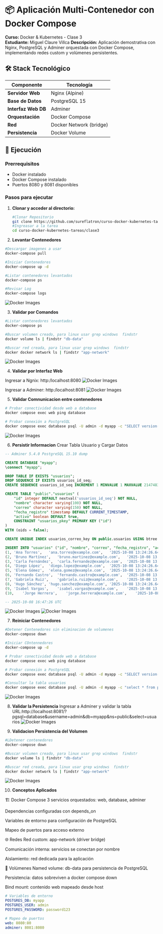 # 📦 Aplicación Multi-Contenedor con Docker Compose

**Curso:** Docker & Kubernetes - Clase 3  
**Estudiante:** Miguel Claure Villca
**Descripción:** Aplicación demostrativa con Nginx, PostgreSQL y Adminer orquestada con Docker Compose, implementando redes custom y volúmenes persistentes.

## 🛠 Stack Tecnológico

| Componente | Tecnología |
|------------|------------|
| **Servidor Web** | Nginx (Alpine) |
| **Base de Datos** | PostgreSQL 15 |
| **Interfaz Web DB** | Adminer |
| **Orquestación** | Docker Compose |
| **Red** | Docker Network (bridge) |
| **Persistencia** | Docker Volume |

## 🚀 Ejecución

### Prerrequisitos
- Docker instalado
- Docker Compose instalado
- Puertos 8080 y 8081 disponibles

### Pasos para ejecutar

1. **Clonar y acceder al directorio:**
   ```bash
   #Clonar Repositorio
   git clone https://github.com/sureflatron/curso-docker-kubernetes-tareas.git
   #Ingreasar a la tarea
   cd curso-docker-kubernetes-tareas/clase3
   ```


2. **Levantar Contenedores**
```bash
#Descargar imagenes a usar
docker-compose pull

#Iniciar Contenedores
docker-compose up -d

#Listar contenedores levantados
docker-compose ps

#Revisar Log
docker-compose logs
```
![Docker Images](./screenshots/levantar.png)

3. **Validar por Comandos**
```bash
#Listar contenedores levantados
docker-compose ps 

#Buscar volumen creado, para linux usar grep windows  findstr        
docker volume ls | findstr "db-data"

#Buscar red creada, para linux usar grep windows  findstr 
docker docker network ls | findstr "app-network" 
```
![Docker Images](./screenshots/buscar.png)

4. **Validar por Interfaz Web**

Ingresar a Ngnix: http:/localhost:8080
![Docker Images](./screenshots/nginx.png)

Ingresar a Adminer: http:/localhost:8081
![Docker Images](./screenshots/adminer.png)

5. **Validar Comnunicacion entre contenedores**
```bash
# Probar conectividad desde web a database
docker compose exec web ping database

# Probar conexión a PostgreSQL
docker compose exec database psql -U admin -d myapp -c "SELECT version();"
```
![Docker Images](./screenshots/comunicacion.png)

6. **Persistir Informacion**
  Crear Tabla Usuario y Cargar Datos
```sql
-- Adminer 5.4.0 PostgreSQL 15.10 dump

CREATE DATABASE "myapp";
\connect "myapp";

DROP TABLE IF EXISTS "usuarios";
DROP SEQUENCE IF EXISTS usuarios_id_seq;
CREATE SEQUENCE usuarios_id_seq INCREMENT 1 MINVALUE 1 MAXVALUE 2147483647 CACHE 1;

CREATE TABLE "public"."usuarios" (
    "id" integer DEFAULT nextval('usuarios_id_seq') NOT NULL,
    "nombre" character varying(100) NOT NULL,
    "correo" character varying(150) NOT NULL,
    "fecha_registro" timestamp DEFAULT CURRENT_TIMESTAMP,
    "activo" boolean DEFAULT true,
    CONSTRAINT "usuarios_pkey" PRIMARY KEY ("id")
)
WITH (oids = false);

CREATE UNIQUE INDEX usuarios_correo_key ON public.usuarios USING btree (correo);

INSERT INTO "usuarios" ("id", "nombre", "correo", "fecha_registro", "activo") VALUES
(1,	'Ana Torres',	'ana.torres@example.com',	'2025-10-08 13:24:26.642549',	'1'),
(2,	'Bruno Martínez',	'bruno.martinez@example.com',	'2025-10-08 13:24:26.642549',	'1'),
(3,	'Carla Fernández',	'carla.fernandez@example.com',	'2025-10-08 13:24:26.642549',	'1'),
(4,	'Diego López',	'diego.lopez@example.com',	'2025-10-08 13:24:26.642549',	'0'),
(5,	'Elena Gómez',	'elena.gomez@example.com',	'2025-10-08 13:24:26.642549',	'1'),
(6,	'Fernando Castro',	'fernando.castro@example.com',	'2025-10-08 13:24:26.642549',	'1'),
(7,	'Gabriela Ruiz',	'gabriela.ruiz@example.com',	'2025-10-08 13:24:26.642549',	'0'),
(8,	'Hugo Sánchez',	'hugo.sanchez@example.com',	'2025-10-08 13:24:26.642549',	'1'),
(9,	'Isabel Vargas',	'isabel.vargas@example.com',	'2025-10-08 13:24:26.642549',	'1'),
(10,	'Jorge Herrera',	'jorge.herrera@example.com',	'2025-10-08 13:24:26.642549',	'1');

-- 2025-10-08 16:47:26 UTC
```
![Docker Images](./screenshots/table.png)
![Docker Images](./screenshots/usuarios.png)

7. **Reiniciar Contenedores**
```bash
#Detener Contenedores sin eliminacion de volumenes
docker-compose down

#Iniciar COntennedores
docker-compose up -d

# Probar conectividad desde web a database
docker compose exec web ping database

# Probar conexión a PostgreSQL
docker compose exec database psql -U admin -d myapp -c "SELECT version();"

#Consultar la tabla usuarios
docker compose exec database psql -U admin -d myapp -c "select * from public.usuarios;"

```
   
![Docker Images](./screenshots/reinicio.png)

8. **Validar la Persistencia**
Ingresar a Adminer y validar la tabla URL:http://localhost:8081/?pgsql=database&username=admin&db=myapp&ns=public&select=usuarios
![Docker Images](./screenshots/usuarios.png)

9. **Validacion  Persistencia del Volumen**
```bash
#LDetener contenedores
docker-compose down

#Buscar volumen creado, para linux usar grep windows  findstr        
docker volume ls | findstr "db-data"

#Buscar red creada, para linux usar grep windows  findstr 
docker docker network ls | findstr "app-network" 
```
![Docker Images](./screenshots/detenido.png)


10. **Conceptos Aplicados**

🏗️ Docker Compose
3 servicios orquestados: web, database, adminer

Dependencias configuradas con depends_on

Variables de entorno para configuración de PostgreSQL

Mapeo de puertos para acceso externo

🌐 Redes
Red custom: app-network (driver bridge)

Comunicación interna: servicios se conectan por nombre

Aislamiento: red dedicada para la aplicación

💾 Volúmenes
Named volume: db-data para persistencia de PostgreSQL

Persistencia: datos sobreviven a docker compose down

Bind mount: contenido web mapeado desde host
```yaml
# Variables de entorno
POSTGRES_DB: myapp
POSTGRES_USER: admin  
POSTGRES_PASSWORD: password123

# Mapeo de puertos
web: 8080:80
adminer: 8081:8080
```